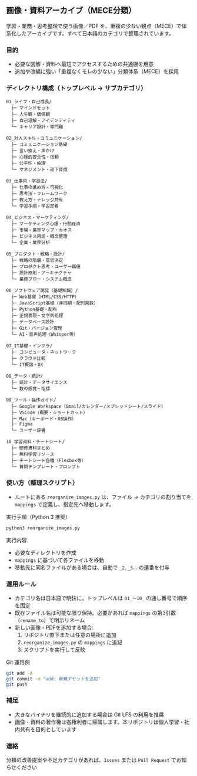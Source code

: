 ## 画像・資料アーカイブ（MECE分類）

学習・業務・思考整理で使う画像／PDF を、重複の少ない観点（MECE）で体系化したアーカイブです。すべて日本語のカテゴリで整理されています。

### 目的
- 必要な図解・資料へ最短でアクセスするための共通棚を用意
- 追加や改編に強い「重複なくモレの少ない」分類体系（MECE）を採用

### ディレクトリ構成（トップレベル → サブカテゴリ）

```
01_ライフ・自己成長/
  ├─ マインドセット
  ├─ 人生観・価値観
  ├─ 自己理解・アイデンティティ
  └─ キャリア設計・専門職

02_対人スキル・コミュニケーション/
  ├─ コミュニケーション基礎
  ├─ 言い換え・声かけ
  ├─ 心理的安全性・信頼
  ├─ 公平性・倫理
  └─ マネジメント・部下育成

03_仕事術・学習法/
  ├─ 仕事の進め方・可視化
  ├─ 思考法・フレームワーク
  ├─ 教え方・ナレッジ共有
  └─ 学習手順・学習定着

04_ビジネス・マーケティング/
  ├─ マーケティング心理・行動経済
  ├─ 市場・業界マップ・カオス
  ├─ ビジネス用語・概念整理
  └─ 企業・業界分析

05_プロダクト・戦略・設計/
  ├─ 戦略の階層・意思決定
  ├─ プロダクト思考・ユーザー価値
  ├─ 設計原則・アーキテクチャ
  └─ 業務フロー・システム概念

06_ソフトウェア開発（基礎知識）/
  ├─ Web基礎（HTML/CSS/HTTP）
  ├─ JavaScript基礎（非同期・配列関数）
  ├─ Python基礎・配布
  ├─ 正規表現・文字列処理
  ├─ データベース設計
  ├─ Git・バージョン管理
  └─ AI・音声処理（Whisper等）

07_IT基礎・インフラ/
  ├─ コンピュータ・ネットワーク
  ├─ クラウド比較
  └─ IT概論・DX

08_データ・統計/
  ├─ 統計・データサイエンス
  └─ 数の感覚・指標

09_ツール・操作ガイド/
  ├─ Google Workspace（Gmail/カレンダー/スプレッドシート/スライド）
  ├─ VSCode（概要・ショートカット）
  ├─ Mac（キーボード・OS操作）
  ├─ Figma
  └─ ユーザー辞書

10_学習資料・チートシート/
  ├─ 研修資料まとめ
  ├─ 無料学習リソース
  ├─ チートシート各種（Flexbox等）
  └─ 質問テンプレート・プロンプト
```

### 使い方（整理スクリプト）
- ルートにある `reorganize_images.py` は、ファイル → カテゴリの割り当てを `mappings` で定義し、指定先へ移動します。

実行手順（Python 3 推奨）

```bash
python3 reorganize_images.py
```

実行内容
- 必要なディレクトリを作成
- `mappings` に基づいて各ファイルを移動
- 移動先に同名ファイルがある場合は、自動で `_2`, `_3`... の連番を付与

### 運用ルール
- カテゴリ名は日本語で明快に。トップレベルは `01_〜10_` の通し番号で順序を固定
- 既存ファイル名は可能な限り保持。必要があれば `mappings` の第3引数（`rename_to`）で明示リネーム
- 新しい画像・PDFを追加する場合:
  1. リポジトリ直下または任意の場所に追加
  2. `reorganize_images.py` の `mappings` に追記
  3. スクリプトを実行して反映

Git 運用例

```bash
git add -A
git commit -m "add: 新規アセットを追加"
git push
```

### 補足
- 大きなバイナリを継続的に追加する場合は Git LFS の利用を推奨
- 画像・資料の著作権は各権利者に帰属します。本リポジトリは個人学習・社内共有を目的としています

### 連絡
分類の改善提案や不足カテゴリがあれば、`Issues` または `Pull Request` でお知らせください


